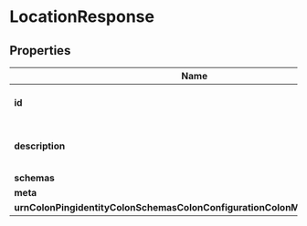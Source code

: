 

# LocationResponse


## Properties

| Name | Type | Description | Notes |
|------------ | ------------- | ------------- | -------------|
|**id** | **String** | Name of the Location |  |
|**description** | **String** | A description for this Location |  [optional] |
|**schemas** | **List&lt;EnumlocationSchemaUrn&gt;** |  |  [optional] |
|**meta** | [**MetaMeta**](MetaMeta.md) |  |  [optional] |
|**urnColonPingidentityColonSchemasColonConfigurationColonMessagesColon20** | [**MetaUrnPingidentitySchemasConfigurationMessages20**](MetaUrnPingidentitySchemasConfigurationMessages20.md) |  |  [optional] |



